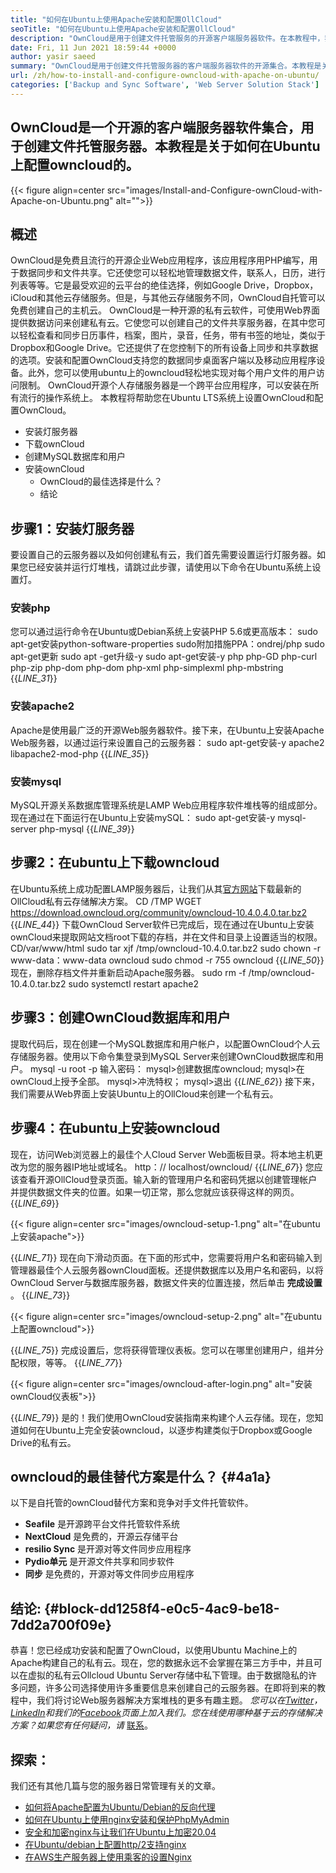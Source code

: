 ```yaml
---
title: "如何在Ubuntu上使用Apache安装和配置OllCloud" 
seoTitle: "如何在Ubuntu上使用Apache安装和配置OllCloud" 
description: "OwnCloud是用于创建文件托管服务的开源客户端服务器软件。在本教程中，我们将学习如何在ubuntu上安装和配置owncloud" 
date: Fri, 11 Jun 2021 18:59:44 +0000
author: yasir saeed
summary: "OwnCloud是用于创建文件托管服务器的客户端服务器软件的开源集合。本教程是关于如何在Ubuntu上配置owncloud的。" 
url: /zh/how-to-install-and-configure-owncloud-with-apache-on-ubuntu/
categories: ['Backup and Sync Software', 'Web Server Solution Stack']
---
```


## OwnCloud是一个开源的客户端服务器软件集合，用于创建文件托管服务器。本教程是关于如何在Ubuntu上配置owncloud的。

{{< figure align=center src="images/Install-and-Configure-ownCloud-with-Apache-on-Ubuntu.png" alt="">}}


## **概述** 
OwnCloud是免费且流行的开源企业Web应用程序，该应用程序用PHP编写，用于数据同步和文件共享。它还使您可以轻松地管理数据文件，联系人，日历，进行列表等等​​。它是最受欢迎的云平台的绝佳选择，例如Google Drive，Dropbox，iCloud和其他云存储服务。但是，与其他云存储服务不同，OwnCloud自托管可以免费创建自己的主机云。
OwnCloud是一种开源的私有云软件，可使用Web界面提供数据访问来创建私有云。它使您可以创建自己的文件共享服务器，在其中您可以轻松查看和同步日历事件，档案，图片，录音，任务，带有书签的地址，类似于Dropbox和Google Drive。它还提供了在您控制下的所有设备上同步和共享数据的选项。安装和配置OwnCloud支持您的数据同步桌面客户端以及移动应用程序设备。此外，您可以使用ubuntu上的owncloud轻松地实现对每个用户文件的用户访问限制。 OwnCloud开源个人存储服务器是一个跨平台应用程序，可以安装在所有流行的操作系统上。
本教程将帮助您在Ubuntu LTS系统上设置OwnCloud和配置OwnCloud。
* 安装灯服务器
* 下载ownCloud
* 创建MySQL数据库和用户
* 安装ownCloud
  * OwnCloud的最佳选择是什么？
  * 结论

## 步骤1：安装灯服务器
要设置自己的云服务器以及如何创建私有云，我们首先需要设置运行灯服务器。如果您已经安装并运行灯堆栈，请跳过此步骤，请使用以下命令在Ubuntu系统上设置灯。

### 安装php
您可以通过运行命令在Ubuntu或Debian系统上安装PHP 5.6或更高版本：
sudo apt-get安装python-software-properties
sudo附加措施PPA：ondrej/php
sudo apt-get更新
sudo apt -get升级-y
sudo apt-get安装-y php php-GD php-curl php-zip php-dom php-dom php-xml php-simplexml php-mbstring
{{_LINE_31_}}

### 安装apache2
Apache是​​使用最广泛的开源Web服务器软件。接下来，在Ubuntu上安装Apache Web服务器，以通过运行来设置自己的云服务器：
sudo apt-get安装-y apache2 libapache2-mod-php
{{_LINE_35_}}

### 安装mysql
MySQL开源关系数据库管理系统是LAMP Web应用程序软件堆栈等的组成部分。现在通过在下面运行在Ubuntu上安装mySQL：
sudo apt-get安装-y mysql-server php-mysql
{{_LINE_39_}}

## 步骤2：在ubuntu上下载owncloud
在Ubuntu系统上成功配置LAMP服务器后，让我们从其[官方网站][1]下载最新的OllCloud私有云存储解决方案。
CD /TMP
WGET https://download.owncloud.org/community/owncloud-10.4.0.4.0.tar.bz2
{{_LINE_44_}}
下载OwnCloud Server软件已完成后，现在通过在Ubuntu上安装ownCloud来提取网站文档root下载的存档，并在文件和目录上设置适当的权限。
CD/var/www/html
sudo tar xjf /tmp/owncloud-10.4.0.tar.bz2
sudo chown -r www-data：www-data owncloud
sudo chmod -r 755 owncloud
{{_LINE_50_}}
现在，删除存档文件并重新启动Apache服务器。
sudo rm -f /tmp/owncloud-10.4.0.tar.bz2
sudo systemctl restart apache2

## 步骤3：创建OwnCloud数据库和用户
提取代码后，现在创建一个MySQL数据库和用户帐户，以配置OwnCloud个人云存储服务器。使用以下命令集登录到MySQL Server来创建OwnCloud数据库和用户。
mysql -u root -p
输入密码：
mysql>创建数据库owncloud;
mysql>在ownCloud上授予全部。
mysql>冲洗特权；
mysql>退出
{{_LINE_62_}}
接下来，我们需要从Web界面上安装Ubuntu上的OllCloud来创建一个私有云。

## 步骤4：在ubuntu上安装owncloud
现在，访问Web浏览器上的最佳个人Cloud Server Web面板目录。将本地主机更改为您的服务器IP地址或域名。
http：// localhost/owncloud/
{{_LINE_67_}}
您应该查看开源OllCloud登录页面。输入新的管理用户名和密码凭据以创建管理帐户并提供数据文件夹的位置。如果一切正常，那么您就应该获得这样的网页。
{{_LINE_69_}}

{{< figure align=center src="images/owncloud-setup-1.png" alt="在ubuntu上安装apache">}}

{{_LINE_71_}}
现在向下滑动页面。在下面的形式中，您需要将用户名和密码输入到管理器最佳个人云服务器ownCloud面板。还提供数据库以及用户名和密码，以将OwnCloud Server与数据库服务器，数据文件夹的位置连接，然后单击 **完成设置** 。
{{_LINE_73_}}

{{< figure align=center src="images/owncloud-setup-2.png" alt="在ubuntu上配置owncloud">}}

{{_LINE_75_}}
完成设置后，您将获得管理仪表板。您可以在哪里创建用户，组并分配权限，等等。
{{_LINE_77_}}

{{< figure align=center src="images/owncloud-after-login.png" alt="安装ownCloud仪表板">}}

{{_LINE_79_}}
是的！我们使用OwnCloud安装指南来构建个人云存储。现在，您知道如何在Ubuntu上完全安装owncloud，以逐步构建类似于Dropbox或Google Drive的私有云。

## **owncloud的最佳替代方案是什么？** {#4a1a}

以下是自托管的ownCloud替代方案和竞争对手文件托管软件。
* **Seafile** 是开源跨平台文件托管软件系统
* **NextCloud** 是免费的，开源云存储平台
* **resilio Sync** 是开源对等文件同步应用程序
* **Pydio单元** 是开源文件共享和同步软件
* **同步** 是免费的，开源对等文件同步应用程序

## **结论:**  {#block-dd1258f4-e0c5-4ac9-be18-7dd2a700f09e}

恭喜！您已经成功安装和配置了OwnCloud，以使用Ubuntu Machine上的Apache构建自己的私有云。现在，您的数据永远不会掌握在第三方手中，并且可以在虚拟的私有云Ollcloud Ubuntu Server存储中私下管理。由于数据隐私的许多问题，许多公司选择使用许多重要信息来创建自己的云服务器。在即将到来的教程中，我们将讨论Web服务器解决方案堆栈的更多有趣主题。
_您可以在[Twitter][2]，[LinkedIn][3]和我们的[Facebook][4]页面上加入我们。您在线使用哪种基于云的存储解决方案？如果您有任何疑问，请_ [联系][5]。

## 探索：
我们还有其他几篇与您的服务器日常管理有关的文章。
  * [如何将Apache配置为Ubuntu/Debian的反向代理][6]
  * [如何在Ubuntu上使用nginx安装和保护PhpMyAdmin][7]
  * [安全和加密nginx与让我们在Ubuntu上加密20.04][8]
  * [在Ubuntu/debian上配置http/2支持nginx][9]
  * [在AWS生产服务器上使用乘客的设置Nginx][10]



[1]: https://owncloud.org/install/
[2]: https://twitter.com/containerize_co
[3]: https://www.linkedin.com/company/containerize/
[4]: http://facebook.com/containerize
[5]: mailto:yasir.saeed@aspose.com
[6]: https://blog.containerize.com/web-server-solution-stack/how-to-configure-apache-as-a-reverse-proxy-for-ubuntudebian/
[7]: https://blog.containerize.com/web-server-solution-stack/how-to-install-and-secure-phpmyadmin-with-nginx-on-ubuntu/
[8]: https://blog.containerize.com/web-server-solution-stack/how-to-secure-nginx-with-letsencrypt-on-ubuntu-20-04/
[9]: https://blog.containerize.com/web-server-solution-stack/how-to-configure-http2-support-in-nginx-on-ubuntudebian/
[10]: https://blog.containerize.com/web-server-solution-stack/how-to-setup-nginx-with-passenger-on-aws-production-server/
